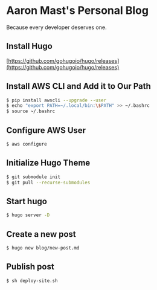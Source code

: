 # Aaron Mast's Personal Blog 
Because every developer deserves one.

## Install Hugo
[https://github.com/gohugoio/hugo/releases](https://github.com/gohugoio/hugo/releases)

## Install AWS CLI and Add it to Our Path
```bash
$ pip install awscli --upgrade --user
$ echo "export PATH=~/.local/bin:\$PATH" >> ~/.bashrc
$ source ~/.bashrc
```
## Configure AWS User
```bash
$ aws configure
```

## Initialize Hugo Theme
```bash
$ git submodule init
$ git pull --recurse-submodules
```

## Start hugo
```bash
$ hugo server -D
```

## Create a new post
```bash
$ hugo new blog/new-post.md
```

## Publish post
```bash
$ sh deploy-site.sh
```
